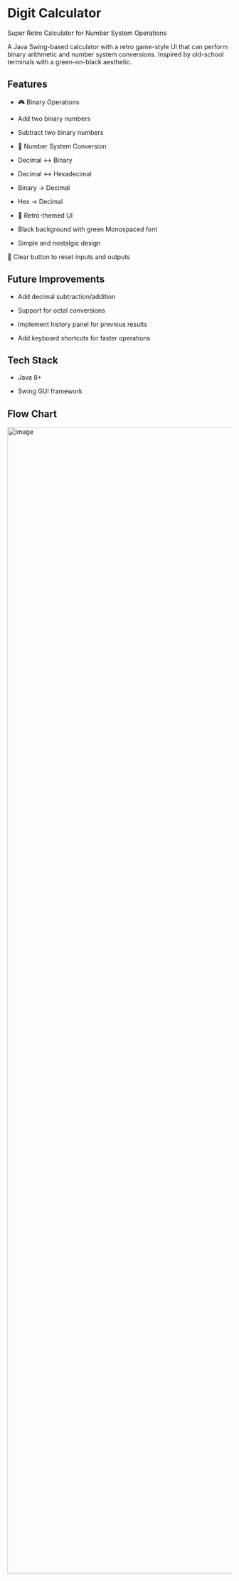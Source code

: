 
# Digit Calculator

Super Retro Calculator for Number System Operations

A Java Swing-based calculator with a retro game-style UI that can perform binary arithmetic and number system conversions. Inspired by old-school terminals with a green-on-black aesthetic.


## Features

- 🎮 Binary Operations

- Add two binary numbers

- Subtract two binary numbers

- 🔄 Number System Conversion

- Decimal ↔ Binary

- Decimal ↔ Hexadecimal

- Binary → Decimal

- Hex → Decimal

- 🖤 Retro-themed UI

- Black background with green Monospaced font

- Simple and nostalgic design

🧹 Clear button to reset inputs and outputs

## Future Improvements

- Add decimal subtraction/addition

- Support for octal conversions

- Implement history panel for previous results

- Add keyboard shortcuts for faster operations

## Tech Stack

- Java 8+

- Swing GUI framework

## Flow Chart

<img width="5742" height="2570" alt="image" src="https://github.com/user-attachments/assets/0ff52e72-c736-45e2-8090-d39bad96cf34" />





